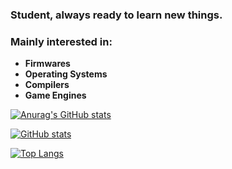 ### Student, always ready to learn new things.
### Mainly interested in:
* __Firmwares__
* __Operating Systems__
* __Compilers__
* __Game Engines__ 

[![Anurag's GitHub stats](https://github-readme-stats.vercel.app/api?username=anuraghazra)](https://github.com/anuraghazra/github-readme-stats)

[![GitHub stats](https://github-readme-stats.vercel.app/api?username=Masthcarub)](https://github.com/anuraghazra/github-readme-stats)

[![Top Langs](https://github-readme-stats.vercel.app/api/top-langs/?username=Masthcarub&layout=compact)](https://github.com/anuraghazra/github-readme-stats)
